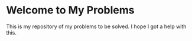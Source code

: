 # Welcome to My Problems

This is my repository of my problems to be solved. I hope  I got a help with this.

